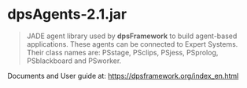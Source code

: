 # dpsAgents-2.1.jar



> JADE agent library used by **dpsFramework** to build agent-based applications.
> These agents can be connected to Expert Systems.
>  Their class names are: PSstage, PSclips, PSjess, PSprolog, PSblackboard and PSworker.

Documents and User guide at: https://dpsframework.org/index_en.html
